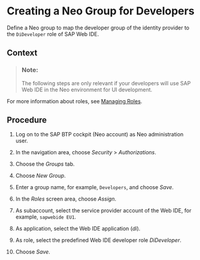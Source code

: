<!-- loiocdb7bf7e40d14214b14be0f359ad2a1e -->

# Creating a Neo Group for Developers

Define a Neo group to map the developer group of the identity provider to the `DiDeveloper` role of SAP Web IDE.



<a name="loiocdb7bf7e40d14214b14be0f359ad2a1e__context_q3l_fvt_q2b"/>

## Context

> ### Note:  
> The following steps are only relevant if your developers will use SAP Web IDE in the Neo environment for UI development.

For more information about roles, see [Managing Roles](https://help.sap.com/viewer/65de2977205c403bbc107264b8eccf4b/Cloud/en-US/db8175b9d976101484e6fa303b108acd.html).



## Procedure

1.  Log on to the SAP BTP cockpit \(Neo account\) as Neo administration user.

2.  In the navigation area, choose *Security* \> *Authorizations*.

3.  Choose the *Groups* tab.

4.  Choose *New Group*.

5.  Enter a group name, for example, `Developers`, and choose *Save*.

6.  In the *Roles* screen area, choose *Assign*.

7.  As subaccount, select the service provider account of the Web IDE, for example, `sapwebide EU1`.

8.  As application, select the Web IDE application \(*di*\).

9.  As role, select the predefined Web IDE developer role *DiDeveloper*.

10. Choose *Save*.


